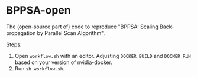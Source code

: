 # BPPSA-open
The (open-source part of) code to reproduce "BPPSA: Scaling Back-propagation by Parallel Scan Algorithm".

Steps:
1. Open `workflow.sh` with an editor. Adjusting `DOCKER_BUILD` and `DOCKER_RUN` based on your version of nvidia-docker.
2. Run `sh workflow.sh`.
